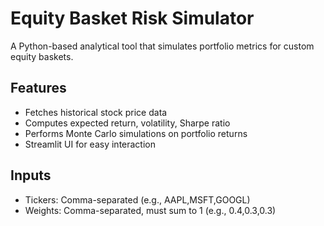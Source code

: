# Equity Basket Risk Simulator

A Python-based analytical tool that simulates portfolio metrics for custom equity baskets.

## Features
- Fetches historical stock price data
- Computes expected return, volatility, Sharpe ratio
- Performs Monte Carlo simulations on portfolio returns
- Streamlit UI for easy interaction

## Inputs
- Tickers: Comma-separated (e.g., AAPL,MSFT,GOOGL)
- Weights: Comma-separated, must sum to 1 (e.g., 0.4,0.3,0.3)
